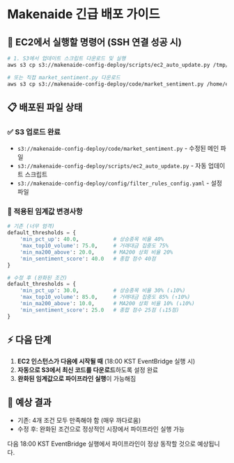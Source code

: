 # Makenaide 긴급 배포 가이드

## 🚀 EC2에서 실행할 명령어 (SSH 연결 성공 시)

```bash
# 1. S3에서 업데이트 스크립트 다운로드 및 실행
aws s3 cp s3://makenaide-config-deploy/scripts/ec2_auto_update.py /tmp/ec2_auto_update.py && python3 /tmp/ec2_auto_update.py

# 또는 직접 market_sentiment.py 다운로드
aws s3 cp s3://makenaide-config-deploy/code/market_sentiment.py /home/ec2-user/makenaide/market_sentiment.py
```

## 📋 배포된 파일 상태

### ✅ S3 업로드 완료
- `s3://makenaide-config-deploy/code/market_sentiment.py` - 수정된 메인 파일
- `s3://makenaide-config-deploy/scripts/ec2_auto_update.py` - 자동 업데이트 스크립트
- `s3://makenaide-config-deploy/config/filter_rules_config.yaml` - 설정 파일

### 🔧 적용된 임계값 변경사항
```python
# 기존 (너무 엄격)
default_thresholds = {
    'min_pct_up': 40.0,           # 상승종목 비율 40%
    'max_top10_volume': 75.0,     # 거래대금 집중도 75%
    'min_ma200_above': 20.0,      # MA200 상회 비율 20%
    'min_sentiment_score': 40.0   # 종합 점수 40점
}

# 수정 후 (완화된 조건)
default_thresholds = {
    'min_pct_up': 30.0,           # 상승종목 비율 30% (↓10%)
    'max_top10_volume': 85.0,     # 거래대금 집중도 85% (↑10%)
    'min_ma200_above': 10.0,      # MA200 상회 비율 10% (↓10%)
    'min_sentiment_score': 25.0   # 종합 점수 25점 (↓15점)
}
```

## ⚡ 다음 단계

1. **EC2 인스턴스가 다음에 시작될 때** (18:00 KST EventBridge 실행 시)
2. **자동으로 S3에서 최신 코드를 다운로드**하도록 설정 완료
3. **완화된 임계값으로 파이프라인 실행**이 가능해짐

## 🎯 예상 결과

- 기존: 4개 조건 모두 만족해야 함 (매우 까다로움)
- 수정 후: 완화된 조건으로 정상적인 시장에서 파이프라인 실행 가능

다음 18:00 KST EventBridge 실행에서 파이프라인이 정상 동작할 것으로 예상됩니다.